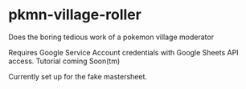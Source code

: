 # pkmn-village-roller
Does the boring tedious work of a pokemon village moderator

Requires Google Service Account credentials with Google Sheets API access. Tutorial coming Soon(tm)

Currently set up for the fake mastersheet. 
